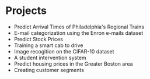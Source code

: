 # Projects

* Predict Arrival Times of Philadelphia's Regional Trains
* E-mail categorization using the Enron e-mails dataset
* Predict Stock Prices
* Training a smart cab to drive
* Image recogition on the CIFAR-10 dataset
* A student intervention system
* Predict housing prices in the Greater Boston area
* Creating customer segments



